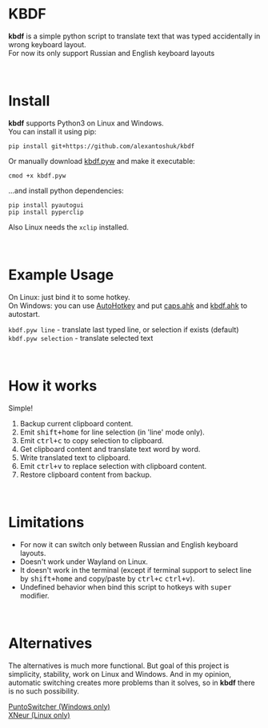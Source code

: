 KBDF
=========
**kbdf** is a simple python script to translate text that was typed accidentally in wrong keyboard layout.<br/>For now its only support Russian and English keyboard layouts

<br/>

Install
============
**kbdf** supports Python3 on Linux and Windows.<br/>
You can install it using pip:

`pip install git+https://github.com/alexantoshuk/kbdf`

Or manually download [kbdf.pyw](https://raw.githubusercontent.com/alexantoshuk/kbdf/master/scripts/kbdf.pyw) and make it executable:

`cmod +x kbdf.pyw`

...and install python dependencies:

`pip install pyautogui`<br/>
`pip install pyperclip`

Also Linux needs the `xclip` installed.

<br/>

Example Usage
=============
On Linux: just bind it to some hotkey.<br/>
On Windows: you can use [AutoHotkey](https://www.autohotkey.com) and put [caps.ahk](https://raw.githubusercontent.com/alexantoshuk/kbdf/caps.ahk) and [kbdf.ahk](https://raw.githubusercontent.com/alexantoshuk/kbdf/kbdf.ahk) to autostart.

`kbdf.pyw line` - translate last typed line, or selection if exists (default)<br/>
`kbdf.pyw selection` - translate selected text<br/>

<br/>

How it works
=============
Simple!

1) Backup current clipboard content.
2) Emit <kbd>shift+home</kbd> for line selection (in 'line' mode only).
3) Emit <kbd>ctrl+c</kbd> to copy selection to clipboard.
4) Get clipboard content and translate text word by word.
5) Write translated text to clipboard.
6) Emit <kbd>ctrl+v</kbd> to replace selection with clipboard content.
7) Restore clipboard content from backup.

<br/>

Limitations
============
* For now it can switch only between Russian and English keyboard layouts.
* Doesn't work under Wayland on Linux.
* It doesn't work in the terminal (except if terminal support to select line by <kbd>shift+home</kbd> and copy/paste by <kbd>ctrl+c</kbd> <kbd>ctrl+v</kbd>).
* Undefined behavior when bind this script to hotkeys with <kbd>super</kbd> modifier.

<br/>

Alternatives
============
The alternatives is much more functional. But goal of this project is simplicity, stability, work on Linux and Windows. And in my opinion, automatic switching creates more problems than it solves, so in **kbdf** there is no such possibility.

[PuntoSwitcher (Windows only)](https://yandex.ru/soft/punto/)<br/>
[XNeur  (Linux only)](https://xneur.ru/)

